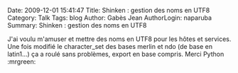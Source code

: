 Date: 2009-12-01 15:41:47
Title: Shinken : gestion des noms en UTF8
Category: Talk
Tags: blog
Author: Gabès Jean
AuthorLogin: naparuba
Summary: Shinken : gestion des noms en UTF8




J'ai voulu m'amuser et mettre des noms en UTF8 pour les hôtes et services. Une fois modifié le character_set des bases merlin et ndo (de base en latin1...) ça a roulé sans problèmes, export en base compris. Merci Python  :mrgreen:
